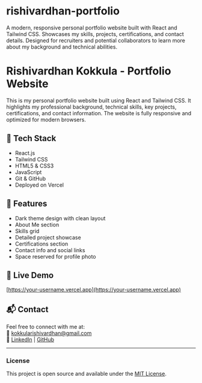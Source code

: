 # rishivardhan-portfolio
A modern, responsive personal portfolio website built with React and Tailwind CSS. Showcases my skills, projects, certifications, and contact details. Designed for recruiters and potential collaborators to learn more about my background and technical abilities.
# Rishivardhan Kokkula - Portfolio Website

This is my personal portfolio website built using React and Tailwind CSS. It highlights my professional background, technical skills, key projects, certifications, and contact information. The website is fully responsive and optimized for modern browsers.

## 🔧 Tech Stack
- React.js
- Tailwind CSS
- HTML5 & CSS3
- JavaScript
- Git & GitHub
- Deployed on Vercel

## 📌 Features
- Dark theme design with clean layout
- About Me section
- Skills grid
- Detailed project showcase
- Certifications section
- Contact info and social links
- Space reserved for profile photo

## 🚀 Live Demo
[https://your-username.vercel.app](https://your-username.vercel.app)

## 📬 Contact
Feel free to connect with me at:  
📧 kokkularishivardhan@gmail.com  
🔗 [LinkedIn](#) | [GitHub](#)

---

### License
This project is open source and available under the [MIT License](LICENSE).
